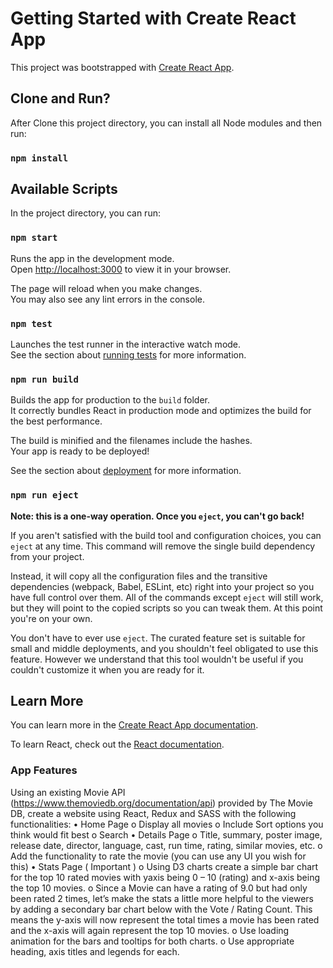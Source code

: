 # Getting Started with Create React App

This project was bootstrapped with [Create React App](https://github.com/facebook/create-react-app).

## Clone and Run?
After Clone this project directory, you can install all Node modules and then run:
### `npm install`


## Available Scripts

In the project directory, you can run:

### `npm start`

Runs the app in the development mode.\
Open [http://localhost:3000](http://localhost:3000) to view it in your browser.

The page will reload when you make changes.\
You may also see any lint errors in the console.

### `npm test`

Launches the test runner in the interactive watch mode.\
See the section about [running tests](https://facebook.github.io/create-react-app/docs/running-tests) for more information.

### `npm run build`

Builds the app for production to the `build` folder.\
It correctly bundles React in production mode and optimizes the build for the best performance.

The build is minified and the filenames include the hashes.\
Your app is ready to be deployed!

See the section about [deployment](https://facebook.github.io/create-react-app/docs/deployment) for more information.

### `npm run eject`

**Note: this is a one-way operation. Once you `eject`, you can't go back!**

If you aren't satisfied with the build tool and configuration choices, you can `eject` at any time. This command will remove the single build dependency from your project.

Instead, it will copy all the configuration files and the transitive dependencies (webpack, Babel, ESLint, etc) right into your project so you have full control over them. All of the commands except `eject` will still work, but they will point to the copied scripts so you can tweak them. At this point you're on your own.

You don't have to ever use `eject`. The curated feature set is suitable for small and middle deployments, and you shouldn't feel obligated to use this feature. However we understand that this tool wouldn't be useful if you couldn't customize it when you are ready for it.

## Learn More

You can learn more in the [Create React App documentation](https://facebook.github.io/create-react-app/docs/getting-started).

To learn React, check out the [React documentation](https://reactjs.org/).

### App Features

Using an existing Movie API (https://www.themoviedb.org/documentation/api) provided by
The Movie DB, create a website using React, Redux and SASS with the following
functionalities:
• Home Page
o Display all movies
o Include Sort options you think would fit best
o Search
• Details Page
o Title, summary, poster image, release date, director, language, cast, run time,
rating, similar movies, etc.
o Add the functionality to rate the movie (you can use any UI you wish for this)
• Stats Page ( Important )
o Using D3 charts create a simple bar chart for the top 10 rated movies with yaxis being 0 – 10 (rating) and x-axis being the top 10 movies.
o Since a Movie can have a rating of 9.0 but had only been rated 2 times, let’s
make the stats a little more helpful to the viewers by adding a secondary bar
chart below with the Vote / Rating Count. This means the y-axis will now
represent the total times a movie has been rated and the x-axis will again
represent the top 10 movies.
o Use loading animation for the bars and tooltips for both charts.
o Use appropriate heading, axis titles and legends for each.
